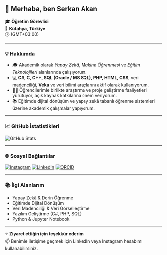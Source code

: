 ## 👋 Merhaba, ben Serkan Akan

🎓 **Öğretim Görevlisi**  
📍 **Kütahya, Türkiye**  
🕒 (GMT+03:00)

---

### 💡 Hakkımda
- 🎓 Akademik olarak *Yapay Zekâ*, *Makine Öğrenmesi* ve *Eğitim Teknolojileri* alanlarında çalışıyorum.  
- 💻 **C#, C, C++, SQL (Oracle / MS SQL), PHP, HTML, CSS**, veri madenciliği, **Veka** ve veri bilimi araçlarını aktif olarak kullanıyorum.  
- 👨‍🏫 Öğrencilerimle birlikte araştırma ve proje geliştirme faaliyetleri yürütüyor, açık kaynak katkılarına önem veriyorum.  
- 📚 Eğitimde dijital dönüşüm ve yapay zekâ tabanlı öğrenme sistemleri üzerine akademik çalışmalar yapıyorum.

---

### 📈 GitHub İstatistikleri

![GitHub Stats](https://github-readme-stats.vercel.app/api?username=serkan-akan&show_icons=true&theme=tokyonight)

---

### 🌐 Sosyal Bağlantılar
[![Instagram](https://img.shields.io/badge/Instagram-%23E4405F.svg?&style=for-the-badge&logo=Instagram&logoColor=white)](https://www.instagram.com/septe.marte/)
[![LinkedIn](https://img.shields.io/badge/LinkedIn-%230A66C2.svg?&style=for-the-badge&logo=linkedin&logoColor=white)](https://linkedin.com/in/serkan-akan-)
[![ORCID](https://img.shields.io/badge/ORCID-%23A6CE39.svg?&style=for-the-badge&logo=orcid&logoColor=white)](https://orcid.org/)

---

### 📚 İlgi Alanlarım
- Yapay Zekâ & Derin Öğrenme  
- Eğitimde Dijital Dönüşüm  
- Veri Madenciliği & Veri Görselleştirme  
- Yazılım Geliştirme (C#, PHP, SQL)  
- Python & Jupyter Notebook

---

⭐ **Ziyaret ettiğin için teşekkür ederim!**  
📫 Benimle iletişime geçmek için LinkedIn veya Instagram hesabımı kullanabilirsiniz.

